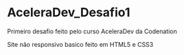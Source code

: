 # AceleraDev_Desafio1

Primeiro desafio feito pelo curso AceleraDev da Codenation

Site não responsivo basico feito em HTML5 e CSS3


